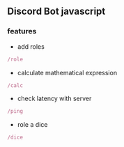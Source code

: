 ## Discord Bot javascript

### features

-   add roles

```js
/role
```

-   calculate mathematical expression

```js
/calc
```

-   check latency with server

```js
/ping
```

-   role a dice

```js
/dice
```
